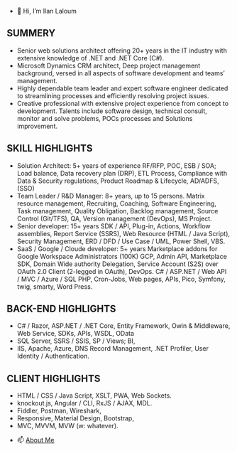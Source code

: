 - 👋 Hi, I’m Ilan Laloum

## SUMMERY
+	Senior web solutions architect offering 20+ years in the IT industry with extensive knowledge of .NET and .NET Core (C#).
+	Microsoft Dynamics CRM architect, Deep project management background, versed in all aspects of software development and teams’ management.		
+	Highly dependable team leader and expert software engineer dedicated to streamlining processes and efficiently resolving project issues. 
+	Creative professional with extensive project experience from concept to development. Talents include software design, technical consult, monitor and solve problems, POCs processes and Solutions improvement.

## SKILL HIGHLIGHTS

+	Solution Architect: 5+ years of experience
  RF/RFP, POC, ESB / SOA; Load balance, Data recovery plan (DRP), 
  ETL Process, Compliance with Data & Security regulations, Product Roadmap & Lifecycle, AD/ADFS, (SSO)
+	Team Leader / R&D Manager: 8+ years, up to 15 persons.
  Matrix resource management, Recruiting, Coaching, Software Engineering, Task management, Quality Obligation, Backlog management, Source Control (Git/TFS), QA, Version management (DevOps), MS Project.
+ Senior developer: 15+ years 
  SDK / API, Plug-in, Actions, Workflow assemblies, Report Service (SSRS), Web Resource (HTML / Java Script), Security Management, ERD / DFD / Use Case / UML, Power Shell, VBS. 
+	SaaS / Google / Cloude developer: 5+ years
  Marketplace addons for Google Workspace Administrators (100K)
  GCP, Admin API, Marketplace SDK, Domain Wide authority Delegation, Service Account (S2S) over OAuth 2.0 Client (2-legged in OAuth), DevOps.
  C# / ASP.NET / Web API / MVC / Azure / SQL
  PHP, Cron-Jobs, Web pages, APIs, Pico, Symfony, twig, smarty, Word Press.

## BACK-END HIGHLIGHTS
+ C# / Razor, ASP.NET / .NET Core, Entity Framework, Owin & Middleware, Web Service, SDKs, APIs, WSDL, OData
+	SQL Server, SSRS / SSIS, SP / Views; BI, 
+	IIS, Apache, Azure, DNS Record Management, .NET Profiler, User Identity / Authentication.

## CLIENT HIGHLIGHTS
+	HTML / CSS / Java Script, XSLT, PWA, Web Sockets.
+	knockout.js, Angular / CLI, RxJS / AJAX, MDL.
+	Fiddler, Postman, Wireshark, 
+	Responsive, Material Design, Bootstrap,
+	MVC, MVVM, MVW (w: whatever).

- 📫 [About Me](https://easyadm.com/about-me)

<!---
ilanlal/ilanlal is a ✨ special ✨ repository because its `README.md` (this file) appears on your GitHub profile.
You can click the Preview link to take a look at your changes.
--->
